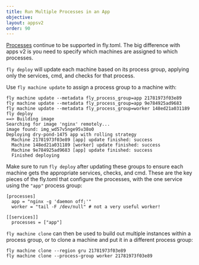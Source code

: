```yaml
---
title: Run Multiple Processes in an App
objective: 
layout: appsv2
order: 90
---
```



[Processes](https://fly.io/docs/reference/configuration/#the-processes-section) continue to be supported in fly.toml. The big difference with apps v2 is you need to specify which machines are assigned to which processes.

`fly deploy` will update each machine based on its process group, applying only the services, cmd, and checks for that process.

Use `fly machine update` to assign a process group to a machine with:

```
fly machine update --metadata fly_process_group=app 21781973f03e89
fly machine update --metadata fly_process_group=app 9e784925ad9683
fly machine update --metadata fly_process_group=worker 148ed21a031189
fly deploy
==> Building image
Searching for image 'nginx' remotely...
image found: img_wd57v5nge95v38o0
Deploying dry-pond-1475 app with rolling strategy
  Machine 21781973f03e89 [app] update finished: success
  Machine 148ed21a031189 [worker] update finished: success
  Machine 9e784925ad9683 [app] update finished: success
  Finished deploying
```

Make sure to run `fly deploy` after updating these groups to ensure each machine gets the appropriate services, checks, and cmd. These are the key pieces of the fly.toml that configure the processes, with the one service using the `"app"` process group:

```
[processes]
  app = "nginx -g 'daemon off;'"
  worker = "tail -F /dev/null" # not a very useful worker!

[[services]]
  processes = ["app"]
```

`fly machine clone` can then be used to build out multiple instances within a process group, or to clone a machine and put it in a different process group:

```
fly machine clone --region gru 21781973f03e89
fly machine clone --process-group worker 21781973f03e89
```
